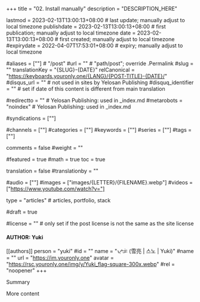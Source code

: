 +++
title = "02. Install manually"
description = "DESCRIPTION_HERE"

lastmod = 2023-02-13T13:00:13+08:00                 # last update; manually adjust to local timezone
publishdate = 2023-02-13T13:00:13+08:00             # first publication; manually adjust to local timezone
date = 2023-02-13T13:00:13+08:00                    # first created; manually adjust to local timezone
#expirydate = 2022-04-07T17:53:01+08:00              # expiry; manually adjust to local timezone

#aliases = [""]                                        # "/post"
#url = ""                                              # "path/post"; override .Permalink
#slug = ""
translationKey = "{SLUG}-{DATE}"
relCanonical = "https://keyboards.youronly.one/{LANG}/{POST-TITLE}-{DATE}/"
#disqus_url = ""                                       # not used in sites by Yelosan Publishing
#disquq_identifier = ""                                # set if date of this content is different from main translation

#redirectto = ""                                       # Yelosan Publishing: used in _index.md
#metarobots = "noindex"                                # Yelosan Publishing: used in _index.md

#syndications = [""]

#channels = [""]
#categories = [""]
#keywords = [""]
#series = [""]
#tags = [""]

comments = false
#weight = ""

#featured = true
#math = true
toc = true

translation = false
#translationby = ""

#audio = [""]
#images = ["images/{LETTER}/{FILENAME}.webp"]
#videos = ["https://www.youtube.com/watch?v="]

type = "articles"                                             # articles, portfolio, stack

#draft = true

#license = ""                                          # only set if the post license is not the same as the site license

#### AUTHOR: Yuki ####
[[authors]]
  person = "yuki"
  #id = ""
  name = "ᜌᜓᜃᜒ (雪亮 | 스노 | Yuki)"
  #name = ""
  url = "https://im.youronly.one"
  avatar = "https://rsc.youronly.one/img/y/Yuki_flag-square-300x.webp"
  #rel = "noopener"
+++

Summary

<!--more-->

More content

